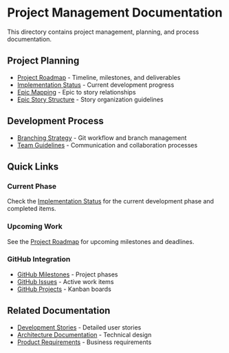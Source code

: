 # Project Management Documentation

This directory contains project management, planning, and process documentation.

## Project Planning

- [Project Roadmap](./roadmap.md) - Timeline, milestones, and deliverables
- [Implementation Status](./implementation-status.md) - Current development progress
- [Epic Mapping](./epic-mapping.md) - Epic to story relationships
- [Epic Story Structure](./epic-story-structure.md) - Story organization guidelines

## Development Process

- [Branching Strategy](./branching-strategy.md) - Git workflow and branch management
- [Team Guidelines](./team-guidelines.md) - Communication and collaboration processes

## Quick Links

### Current Phase
Check the [Implementation Status](./implementation-status.md) for the current development phase and completed items.

### Upcoming Work
See the [Project Roadmap](./roadmap.md) for upcoming milestones and deadlines.

### GitHub Integration
- [GitHub Milestones](https://github.com/sdavidov17/holiday-program-aggregator/milestones) - Project phases
- [GitHub Issues](https://github.com/sdavidov17/holiday-program-aggregator/issues) - Active work items
- [GitHub Projects](https://github.com/sdavidov17/holiday-program-aggregator/projects) - Kanban boards

## Related Documentation

- [Development Stories](/docs/stories/) - Detailed user stories
- [Architecture Documentation](/docs/architecture/) - Technical design
- [Product Requirements](/docs/reference/prd/) - Business requirements